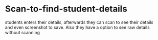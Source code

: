 # Scan-to-find-student-details
students enters their details, afterwards they can scan to see their details and even screenshot to save. Also they have a option to see raw details without scanning
